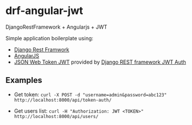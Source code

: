 drf-angular-jwt
===============

DjangoRestFramework + Angularjs + JWT


Simple application boilerplate using: 

* [Django Rest Framwork](http://www.django-rest-framework.org/)
* [AngularJS](https://angularjs.org/)
* [JSON Web Token JWT](https://auth0.com/blog/2014/01/07/angularjs-authentication-with-cookies-vs-token/) provided by [Django REST framework JWT Auth](https://github.com/GetBlimp/django-rest-framework-jwt)



## Examples


* Get token:
```curl -X POST -d "username=admin&password=abc123" http://localhost:8000/api/token-auth/```


* Get users list:
```curl -H "Authorization: JWT <TOKEN>" http://localhost:8000/api/users/```


